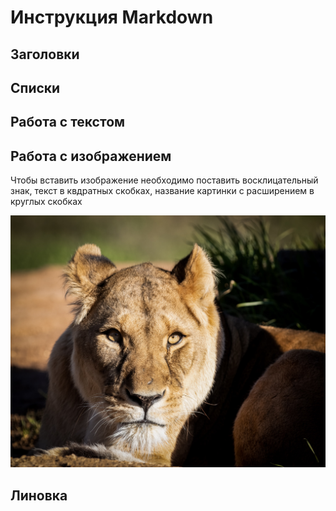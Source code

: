 # Инструкция Markdown

## Заголовки

## Списки

## Работа с текстом

## Работа с изображением

Чтобы вставить изображение необходимо поставить восклицательный знак, текст в квдратных скобках, название картинки с расширением в круглых скобках

![Hello cat!](cat.jpg)

## Линовка

